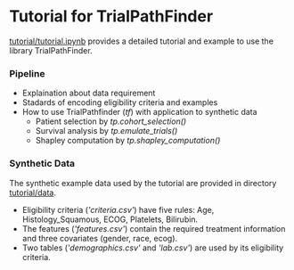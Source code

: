 # Tutorial for TrialPathFinder


[tutorial/tutorial.ipynb](https://github.com/RuishanLiu/TrialPathfinder/blob/master/tutorial/tutorial.ipynb) provides a detailed tutorial and example to use the library TrialPathFinder.

### Pipeline

- Explaination about data requirement
- Stadards of encoding eligibility criteria and examples
- How to use TrialPathfinder (*tf*) with application to synthetic data
    - Patient selection by *tp.cohort_selection()*
    - Survival analysis by *tp.emulate_trials()*
    - Shapley computation by *tp.shapley_computation()*


### Synthetic Data

The synthetic example data used by the tutorial are provided in directory [tutorial/data](https://github.com/RuishanLiu/TrialPathfinder/tree/master/tutorial/data). 
- Eligibility criteria (*'criteria.csv'*) have five rules: Age, Histology_Squamous, ECOG, Platelets, Bilirubin.
- The features (*'features.csv'*) contain the required treatment information and three covariates (gender, race, ecog). 
- Two tables (*'demographics.csv'* and *'lab.csv'*) are used by its eligibility criteria.
